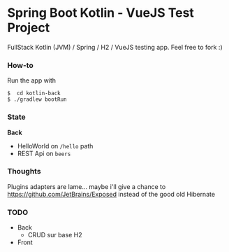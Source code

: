 # Spring Boot Kotlin - VueJS Test Project

FullStack Kotlin (JVM) / Spring / H2 / VueJS testing app.
Feel free to fork :)

### How-to

Run the app with

```
$  cd kotlin-back
$ ./gradlew bootRun
```

### State

**Back**

- HelloWorld on `/hello` path
- REST Api on `beers`

### Thoughts
Plugins adapters are lame... maybe i'll give a chance to https://github.com/JetBrains/Exposed
instead of the good old Hibernate


### TODO
- Back
   - CRUD sur base H2
- Front

